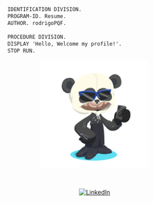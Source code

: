 

```cobol
       IDENTIFICATION DIVISION.
       PROGRAM-ID. Resume.
       AUTHOR. rodrigoPQF.

       PROCEDURE DIVISION.
       DISPLAY 'Hello, Welcome my profile!'.
       STOP RUN.
```
<div align="center">
  <img width="250" height="250" src="octocat-1719840145474.png">
</div>

&nbsp;<div align="center">
[![LinkedIn](https://img.shields.io/badge/linkedin-%230077B5.svg?style=for-the-badge&logo=linkedin&logoColor=white)](https://www.linkedin.com/in/rodrigo-pereira-4ab216176/)
</div>


